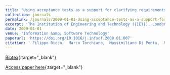 ```yaml
---
title: "Using acceptance tests as a support for clarifying requirements: A series of experiments"
collection: journals
permalink: /journals/2009-01-01-Using-acceptance-tests-as-a-support-for-clarifying-requirements-A-series-of-experiments
excerpt: 'The Institution of Engineering and Technology ({IET}), London, UK, Scopus ID: 2-s2.0-56349142435, Cited by: 39'
date: 2009-01-01
venue: 'Information &amp; Software Technology'
paperurl: 'https://doi.org/10.1016/j.infsof.2008.01.007'
citation: ' Filippo Ricca,  Marco Torchiano,  Massimiliano Di Penta,  Mariano Ceccato,  Paolo Tonella, &quot;Using acceptance tests as a support for clarifying requirements: A series of experiments.&quot; Information &amp;amp; Software Technology, 2009.'
---
```

[Bibtex](https://dblp.org/rec/bib/journals/infsof/RiccaTPCT09){:target="_blank"}

[Access paper here](https://doi.org/10.1016/j.infsof.2008.01.007){:target="_blank"}
